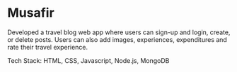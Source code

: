 # Musafir

Developed a travel blog web app where users can sign-up and login, create, or delete posts. Users can also add images,
experiences, expenditures and rate their travel experience.


Tech Stack: HTML, CSS, Javascript, Node.js, MongoDB
